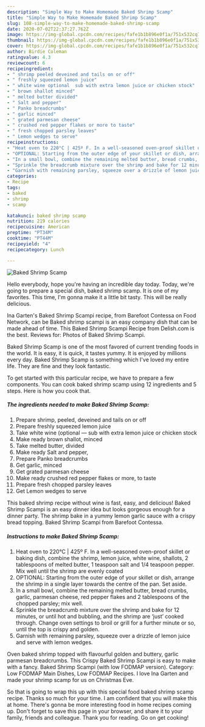 ```yaml
---
description: "Simple Way to Make Homemade Baked Shrimp Scamp"
title: "Simple Way to Make Homemade Baked Shrimp Scamp"
slug: 108-simple-way-to-make-homemade-baked-shrimp-scamp
date: 2020-07-02T22:37:27.762Z
image: https://img-global.cpcdn.com/recipes/fafe1b1b896e0f1a/751x532cq70/baked-shrimp-scamp-recipe-main-photo.jpg
thumbnail: https://img-global.cpcdn.com/recipes/fafe1b1b896e0f1a/751x532cq70/baked-shrimp-scamp-recipe-main-photo.jpg
cover: https://img-global.cpcdn.com/recipes/fafe1b1b896e0f1a/751x532cq70/baked-shrimp-scamp-recipe-main-photo.jpg
author: Birdie Coleman
ratingvalue: 4.3
reviewcount: 6
recipeingredient:
- " shrimp peeled deveined and tails on or off"
- " freshly squeezed lemon juice"
- " white wine optional  sub with extra lemon juice or chicken stock"
- " brown shallot minced"
- " melted butter divided"
- " Salt and pepper"
- " Panko breadcrumbs"
- " garlic minced"
- " grated parmesan cheese"
- " crushed red pepper flakes or more to taste"
- " fresh chopped parsley leaves"
- " Lemon wedges to serve"
recipeinstructions:
- "Heat oven to 220°C | 425º F. In a well-seasoned oven-proof skillet or baking dish, combine the shrimp, lemon juice, white wine, shallots, 2 tablespoons of melted butter, 1 teaspoon salt and 1/4 teaspoon pepper. Mix well until the shrimp are evenly coated"
- "OPTIONAL: Starting from the outer edge of your skillet or dish, arrange the shrimp in a single layer towards the centre of the pan. Set aside."
- "In a small bowl, combine the remaining melted butter, bread crumbs, garlic, parmesan cheese, red pepper flakes and 2 tablespoons of the chopped parsley; mix well."
- "Sprinkle the breadcrumb mixture over the shrimp and bake for 12 minutes, or until hot and bubbling, and the shrimp are ‘just’ cooked through. Change oven settings to broil or grill for a further minute or so, until the top is crispy and golden."
- "Garnish with remaining parsley, squeeze over a drizzle of lemon juice and serve with lemon wedges."
categories:
- Recipe
tags:
- baked
- shrimp
- scamp

katakunci: baked shrimp scamp 
nutrition: 219 calories
recipecuisine: American
preptime: "PT34M"
cooktime: "PT44M"
recipeyield: "4"
recipecategory: Lunch

---
```



![Baked Shrimp Scamp](https://img-global.cpcdn.com/recipes/fafe1b1b896e0f1a/751x532cq70/baked-shrimp-scamp-recipe-main-photo.jpg)

Hello everybody, hope you're having an incredible day today. Today, we're going to prepare a special dish, baked shrimp scamp. It is one of my favorites. This time, I'm gonna make it a little bit tasty. This will be really delicious.

Ina Garten&#39;s Baked Shrimp Scampi recipe, from Barefoot Contessa on Food Network, can be Baked shrimp scampi is an easy company dish that can be made ahead of time. This Baked Shrimp Scampi Recipe from Delish.com is the best. Reviews for: Photos of Baked Shrimp Scampi.

Baked Shrimp Scamp is one of the most favored of current trending foods in the world. It is easy, it is quick, it tastes yummy. It is enjoyed by millions every day. Baked Shrimp Scamp is something which I've loved my entire life. They are fine and they look fantastic.


To get started with this particular recipe, we have to prepare a few components. You can cook baked shrimp scamp using 12 ingredients and 5 steps. Here is how you cook that.

<!--inarticleads1-->

##### The ingredients needed to make Baked Shrimp Scamp:

1. Prepare  shrimp, peeled, deveined and tails on or off
1. Prepare  freshly squeezed lemon juice
1. Take  white wine (optional — sub with extra lemon juice or chicken stock
1. Make ready  brown shallot, minced
1. Take  melted butter, divided
1. Make ready  Salt and pepper,
1. Prepare  Panko breadcrumbs
1. Get  garlic, minced
1. Get  grated parmesan cheese
1. Make ready  crushed red pepper flakes or more, to taste
1. Prepare  fresh chopped parsley leaves
1. Get  Lemon wedges to serve


This baked shrimp recipe without wine is fast, easy, and delicious! Baked Shrimp Scampi is an easy dinner idea but looks gorgeous enough for a dinner party. The shrimp bake in a yummy lemon garlic sauce with a crispy bread topping. Baked Shrimp Scampi from Barefoot Contessa. 

<!--inarticleads2-->

##### Instructions to make Baked Shrimp Scamp:

1. Heat oven to 220°C | 425º F. In a well-seasoned oven-proof skillet or baking dish, combine the shrimp, lemon juice, white wine, shallots, 2 tablespoons of melted butter, 1 teaspoon salt and 1/4 teaspoon pepper. Mix well until the shrimp are evenly coated
1. OPTIONAL: Starting from the outer edge of your skillet or dish, arrange the shrimp in a single layer towards the centre of the pan. Set aside.
1. In a small bowl, combine the remaining melted butter, bread crumbs, garlic, parmesan cheese, red pepper flakes and 2 tablespoons of the chopped parsley; mix well.
1. Sprinkle the breadcrumb mixture over the shrimp and bake for 12 minutes, or until hot and bubbling, and the shrimp are ‘just’ cooked through. Change oven settings to broil or grill for a further minute or so, until the top is crispy and golden.
1. Garnish with remaining parsley, squeeze over a drizzle of lemon juice and serve with lemon wedges.


Oven baked shrimp topped with flavourful golden and buttery, garlic parmesan breadcrumbs. This Crispy Baked Shrimp Scampi is easy to make with a fancy. Baked Shrimp Scampi (with low FODMAP version). Category: Low FODMAP Main Dishes, Low FODMAP Recipes. I love Ina Garten and made your shrimp scamp for us on Christmas Eve. 

So that is going to wrap this up with this special food baked shrimp scamp recipe. Thanks so much for your time. I am confident that you will make this at home. There's gonna be more interesting food in home recipes coming up. Don't forget to save this page in your browser, and share it to your family, friends and colleague. Thank you for reading. Go on get cooking!
